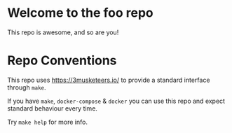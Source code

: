 # Welcome to the foo repo

This repo is awesome, and so are you!

# Repo Conventions

This repo uses https://3musketeers.io/ to provide a standard interface through `make`.

If you have `make`, `docker-compose` & `docker` you can use this repo and expect standard behaviour every time.

Try `make help` for more info.
